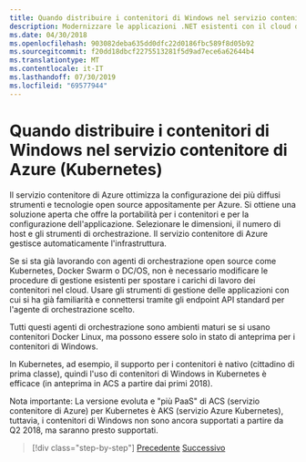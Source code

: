 ```yaml
---
title: Quando distribuire i contenitori di Windows nel servizio contenitore di Azure (Kubernetes)
description: Modernizzare le applicazioni .NET esistenti con il cloud di Azure e i contenitori di Windows | Quando distribuire i contenitori di Windows nel servizio contenitore di Azure (Kubernetes)
ms.date: 04/30/2018
ms.openlocfilehash: 903082deba635dd0dfc22d0186fbc589f8d05b92
ms.sourcegitcommit: f20dd18dbcf2275513281f5d9ad7ece6a62644b4
ms.translationtype: MT
ms.contentlocale: it-IT
ms.lasthandoff: 07/30/2019
ms.locfileid: "69577944"
---
```

# <a name="when-to-deploy-windows-containers-to-azure-container-service-that-is-kubernetes"></a>Quando distribuire i contenitori di Windows nel servizio contenitore di Azure (Kubernetes)

Il servizio contenitore di Azure ottimizza la configurazione dei più diffusi strumenti e tecnologie open source appositamente per Azure. Si ottiene una soluzione aperta che offre la portabilità per i contenitori e per la configurazione dell'applicazione. Selezionare le dimensioni, il numero di host e gli strumenti di orchestrazione. Il servizio contenitore di Azure gestisce automaticamente l'infrastruttura.

Se si sta già lavorando con agenti di orchestrazione open source come Kubernetes, Docker Swarm o DC/OS, non è necessario modificare le procedure di gestione esistenti per spostare i carichi di lavoro dei contenitori nel cloud. Usare gli strumenti di gestione delle applicazioni con cui si ha già familiarità e connettersi tramite gli endpoint API standard per l'agente di orchestrazione scelto.

Tutti questi agenti di orchestrazione sono ambienti maturi se si usano contenitori Docker Linux, ma possono essere solo in stato di anteprima per i contenitori di Windows.

In Kubernetes, ad esempio, il supporto per i contenitori è nativo (cittadino di prima classe), quindi l'uso di contenitori di Windows in Kubernetes è efficace (in anteprima in ACS a partire dai primi 2018).

Nota importante: La versione evoluta e "più PaaS" di ACS (servizio contenitore di Azure) per Kubernetes è AKS (servizio Azure Kubernetes), tuttavia, i contenitori di Windows non sono ancora supportati a partire da Q2 2018, ma saranno presto supportati.

>[!div class="step-by-step"]
>[Precedente](when-to-deploy-windows-containers-to-azure-container-instances-ACI.md)
>[Successivo](choosing-azure-compute-options-for-container-based-applications.md)
